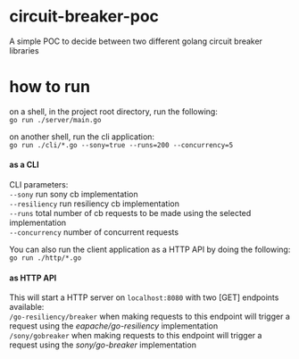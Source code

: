 # circuit-breaker-poc
A simple POC to decide between two different golang circuit breaker libraries

# how to run
on a shell, in the project root directory, run the following:  
 `go run ./server/main.go`

on another shell, run the cli application:  
 `go run ./cli/*.go --sony=true --runs=200 --concurrency=5`

#### as a CLI
CLI parameters:  
`--sony` run sony cb implementation  
`--resiliency` run resiliency cb implementation  
`--runs` total number of cb requests to be made using the selected implementation  
`--concurrency` number of concurrent requests  

You can also run the client application as a HTTP API by doing the following:  
 `go run ./http/*.go`
 
#### as HTTP API
This will start a HTTP server on `localhost:8080` with two [GET] endpoints available:  
 `/go-resiliency/breaker` when making requests to this endpoint will trigger a request using the *eapache/go-resiliency* implementation  
 `/sony/gobreaker` when making requests to this endpoint will trigger a request using the *sony/go-breaker* implementation  
